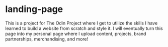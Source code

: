 # landing-page
This is a project for The Odin Project where I get to utilize the skills I have learned to build a website from scratch and style it. I will eventually turn this page into my personal page where I upload content, projects, brand partnerships, merchandising, and more!